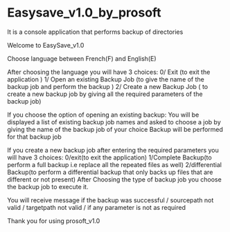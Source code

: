 # Easysave_v1.0_by_prosoft
It is a console application that performs backup of directories
  
Welcome to EasySave_v1.0

Choose language between French(F) and English(E) 

After choosing the language you will have 3 choices:
  0/ Exit (to exit the application )
  1/ Open an existing Backup Job (to give the name of the backup job and perform the backup )
  2/ Create a new Backup Job ( to create a new backup job by giving all the required parameters of the backup job)


If you choose the option of opening an existing backup:
  You will be displayed a list of existing backup job names and asked to choose a job by giving the name of the backup job of your choice
  Backup will be performed for that backup job



If you create a new backup job after entering the required parameters you will have 3 choices:
  0/exit(to exit the application)
  1/Complete Backup(to perform a full backup i.e replace all the repeated files as well)
  2/differential Backup(to perform a differential backup that only backs up files that are different or not present)
After Choosing the type of backup job you choose the backup job to execute it.

You will receive message if the backup was successful / sourcepath not valid / targetpath not valid / if any parameter is not as required


Thank you for using prosoft_v1.0




